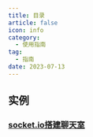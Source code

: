 ```yaml
---
title: 目录
article: false
icon: info
category:
  - 使用指南
tag:
  - 指南
date: 2023-07-13
---
```


## 实例
### [socket.io搭建聊天室](socket.md)